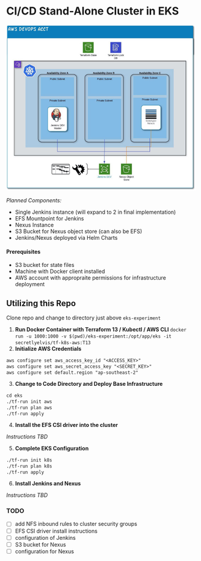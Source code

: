 # **CI/CD Stand-Alone Cluster in EKS**

![Overview diagram](./images/Overview.jpeg)

*Planned Components:*
- Single Jenkins instance (will expand to 2 in final implementation)
- EFS Mountpoint for Jenkins
- Nexus Instance
- S3 Bucket for Nexus object store (can also be EFS)
- Jenkins/Nexus deployed via Helm Charts

#### Prerequisites
- S3 bucket for state files
- Machine with Docker client installed
- AWS account with appropraite permissions for infrastructure deployment
## **Utilizing this Repo**
Clone repo and change to directory just above `eks-experiment`
1. **Run Docker Container with Terraform 13 / Kubectl / AWS CLI**
`docker run -u 1000:1000 -v $(pwd)/eks-experiment:/opt/app/eks -it secretlyelvis/tf-k8s-aws:T13`
2. **Initialize AWS Credentials**
```
aws configure set aws_access_key_id "<ACCESS_KEY>"
aws configure set aws_secret_access_key "<SECRET_KEY>"
aws configure set default.region "ap-southeast-2"
```
3. **Change to Code Directory and Deploy Base Infrastructure**
```
cd eks
./tf-run init aws
./tf-run plan aws
./tf-run apply
```
4. **Install the EFS CSI driver into the cluster**

*Instructions TBD*

5. **Complete EKS Configuration**
```
./tf-run init k8s
./tf-run plan k8s
./tf-run apply
```
6. **Install Jenkins and Nexus**

*Instructions TBD*

### TODO
- [ ] add NFS inbound rules to cluster security groups
- [ ] EFS CSI driver install instructions
- [ ] configuration of Jenkins
- [ ] S3 bucket for Nexus
- [ ] configuration for Nexus